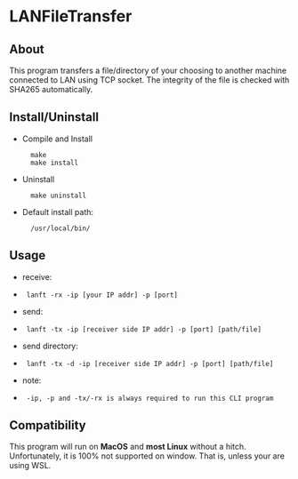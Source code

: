 # LANFileTransfer

## About
This program transfers a file/directory of your choosing to another machine connected to LAN using TCP socket. The integrity of the file is checked with SHA265 automatically.

## Install/Uninstall
* Compile and Install

        make
        make install
    
* Uninstall

        make uninstall
        
* Default install path:
    
        /usr/local/bin/
    
    


## Usage
 * receive:
 *      lanft -rx -ip [your IP addr] -p [port]
 * send:
 *      lanft -tx -ip [receiver side IP addr] -p [port] [path/file]
 * send directory:
 *      lanft -tx -d -ip [receiver side IP addr] -p [port] [path/file]
 * note:
 *      -ip, -p and -tx/-rx is always required to run this CLI program
 
## Compatibility
This program will run on **MacOS** and **most Linux** without a hitch. Unfortunately, it is 100% not supported on window. That is, unless your are using WSL. 